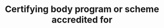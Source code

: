 ---
title: 'Certifying body program or scheme accredited for'
slug: 'certification-certifying-body-program-or-scheme-accredited-for'
description: 'Scheme names the body is certified for'
comment: 'select from control list'
required: False
vocabulary: 'vocabulary.txt'
module: 'Certifying body'
cluster: 'Certification'
policy: 'Controlled value. Multi select from control list.'
---